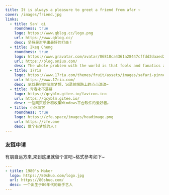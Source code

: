 ```yaml
---
title: It is always a pleasure to greet a friend from afar ~
cover: /images/friend.jpg
links: 
  - title: San' qi
    roundness: true
    logo: https://www.qblog.cc/logo.png
    url: https://www.qblog.cc/
    desc: 坚持是对平庸最好的打击！
  - title: Ikeq Cheng
    roundness: true
    logo: https://www.gravatar.com/avatar/06818ca4361a28447cffdd2daaed2799?s=160
    url: https://blog.oniuo.com/
    desc: The whole problem with the world is that fools and fanatics are always so certain of themselves, but wiser people so full of doubts.
  - title: 17ria
    logo: https://www.17ria.com/themes/fruit/assets/images/safari-pinned-tab.svg
    url: https://www.17ria.com/
    desc: 承载最初的简单梦想，记录前端路上的点点滴滴~
  - title: 青春永不落幕
    logo: https://qcyblm.gitee.io/favicon.ico
    url: https://qcyblm.gitee.io/
    desc: 一位网页设计和收集Windows平台软件的爱好者。
  - title: 小冰博客
    roundness: true
    logo: https://zfe.space/images/headimage.png
    url: https://zfe.one
    desc: 做个有梦想的人！
---
```


### 友链申请

有朋自远方来,来到这里就留个言吧~格式参考如下~

``` yaml
---
- title: 1980's Maker
  logo: https://80shuo.com/logo.jpg
  url: https://80shuo.com/
  desc: 一个出生于80年代的新手艺人
---
```

